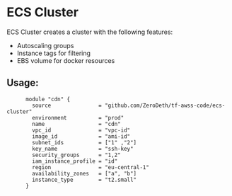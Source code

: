 # ECS Cluster
ECS Cluster creates a cluster with the following features:

  - Autoscaling groups
  - Instance tags for filtering
  - EBS volume for docker resources


## Usage:
```
      module "cdn" {
        source               = "github.com/ZeroDeth/tf-awss-code/ecs-cluster"
        environment          = "prod"
        name                 = "cdn"
        vpc_id               = "vpc-id"
        image_id             = "ami-id"
        subnet_ids           = ["1" ,"2"]
        key_name             = "ssh-key"
        security_groups      = "1,2"
        iam_instance_profile = "id"
        region               = "eu-central-1"
        availability_zones   = ["a", "b"]
        instance_type        = "t2.small"
      }
```
